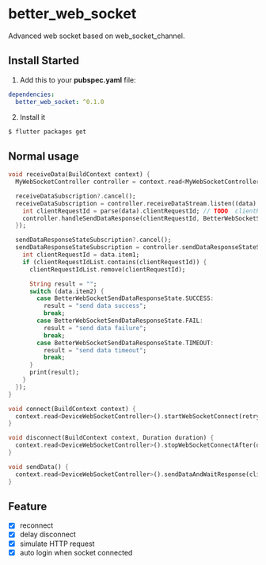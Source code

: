 # better_web_socket

Advanced web socket based on web_socket_channel.

## Install Started

1. Add this to your **pubspec.yaml** file:

```yaml
dependencies:
  better_web_socket: ^0.1.0
```

2. Install it

```bash
$ flutter packages get
```

## Normal usage

```dart
void receiveData(BuildContext context) {
  MyWebSocketController controller = context.read<MyWebSocketController>();

  receiveDataSubscription?.cancel();
  receiveDataSubscription = controller.receiveDataStream.listen((data) {
    int clientRequestId = parse(data).clientRequestId; // TODO  clientRequestId from server
    controller.handleSendDataResponse(clientRequestId, BetterWebSocketSendDataResponseState.SUCCESS);
  });

  sendDataResponseStateSubscription?.cancel();
  sendDataResponseStateSubscription = controller.sendDataResponseStateStream.listen((data) {
    int clientRequestId = data.item1;
    if (clientRequestIdList.contains(clientRequestId)) {
      clientRequestIdList.remove(clientRequestId);

      String result = "";
      switch (data.item2) {
        case BetterWebSocketSendDataResponseState.SUCCESS:
          result = "send data success";
          break;
        case BetterWebSocketSendDataResponseState.FAIL:
          result = "send data failure";
          break;
        case BetterWebSocketSendDataResponseState.TIMEOUT:
          result = "send data timeout";
          break;
      }
      print(result);
    }
  });
}

void connect(BuildContext context) {
  context.read<DeviceWebSocketController>().startWebSocketConnect(retryCount: double.maxFinite.toInt());
}

void disconnect(BuildContext context, Duration duration) {
  context.read<DeviceWebSocketController>().stopWebSocketConnectAfter(duration: duration);
}

void sendData() {
  context.read<DeviceWebSocketController>().sendDataAndWaitResponse(clientRequestId, data, retryCount: 3);
}
```

## Feature
- [x] reconnect
- [x] delay disconnect
- [x] simulate HTTP request
- [x] auto login when socket connected
